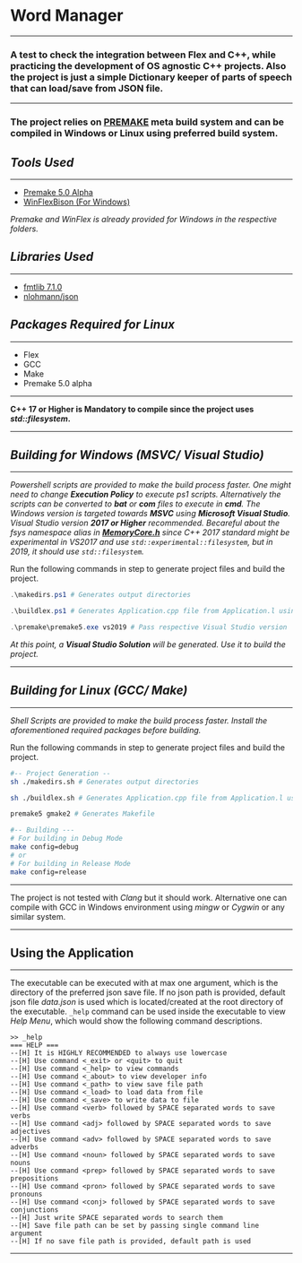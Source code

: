 <!-- Mohammad Ishrak Abedin, ID# 160041051, Compiler Design Lab, CSE 4802 -->
# Word Manager
---
### A test to check the integration between Flex and C++, while practicing the development of OS agnostic C++ projects. Also the project is just a simple Dictionary keeper of parts of speech that can load/save from JSON file.
---
### The project relies on **[PREMAKE](https://premake.github.io/)** meta build system and can be compiled in Windows or Linux using preferred build system.

## *Tools Used*
---
- [Premake 5.0 Alpha](https://premake.github.io/)
- [WinFlexBison (For Windows)](https://github.com/lexxmark/winflexbison)

*Premake and WinFlex is already provided for Windows in the respective folders.*

## *Libraries Used*
---
+ [fmtlib 7.1.0](https://github.com/fmtlib/fmt)
+ [nlohmann/json](https://github.com/nlohmann/json)

## *Packages Required for Linux*
---
+ Flex
+ GCC
+ Make
+ Premake 5.0 alpha

---
**C++ 17 or Higher is Mandatory to compile since the project uses *std::filesystem*.**

---
## *Building for Windows (MSVC/ Visual Studio)*
---
*Powershell scripts are provided to make the build process faster. One might need to change **Execution Policy** to execute ps1 scripts. Alternatively the scripts can be converted to **bat** or **com** files to execute in **cmd**. The Windows version is targeted towards **MSVC** using **Microsoft Visual Studio**. Visual Studio version **2017 or Higher** recommended. Becareful about the fsys namespace alias in **[MemoryCore.h](src/MemoryCore.h)** since C++ 2017 standard might be experimental in VS2017 and use ```std::experimental::filesystem```, but in 2019, it should use ```std::filesystem```.*

Run the following commands in step to generate project files and build the project.
```powershell
.\makedirs.ps1 # Generates output directories

.\buildlex.ps1 # Generates Application.cpp file from Application.l using win_flex\win_flex.exe

.\premake\premake5.exe vs2019 # Pass respective Visual Studio version
```
*At this point, a **Visual Studio Solution** will be generated. Use it to build the project.*

---
## *Building for Linux (GCC/ Make)*
---
*Shell Scripts are provided to make the build process faster. Install the aforementioned required packages before building.*

Run the following commands in step to generate project files and build the project.
```bash
#-- Project Generation --
sh ./makedirs.sh # Generates output directories

sh ./buildlex.sh # Generates Application.cpp file from Application.l using flex

premake5 gmake2 # Generates Makefile

#-- Building ---
# For building in Debug Mode
make config=debug
# or
# For building in Release Mode
make config=release
```
---
The project is not tested with *Clang* but it should work. Alternative one can compile with GCC in Windows environment using *mingw* or *Cygwin* or any similar system.

---
## Using the Application
---
The executable can be executed with at max one argument, which is the directory of the preferred json save file. If no json path is provided, default json file *data.json* is used which is located/created at the root directory of the executable. ```_help``` command can be used inside the executable to view *Help Menu*, which would show the following command descriptions.

```
>> _help
=== HELP ===
--[H] It is HIGHLY RECOMMENDED to always use lowercase
--[H] Use command <_exit> or <quit> to quit
--[H] Use command <_help> to view commands
--[H] Use command <_about> to view developer info
--[H] Use command <_path> to view save file path
--[H] Use command <_load> to load data from file
--[H] Use command <_save> to write data to file
--[H] Use command <verb> followed by SPACE separated words to save verbs
--[H] Use command <adj> followed by SPACE separated words to save adjectives
--[H] Use command <adv> followed by SPACE separated words to save adverbs
--[H] Use command <noun> followed by SPACE separated words to save nouns
--[H] Use command <prep> followed by SPACE separated words to save prepositions
--[H] Use command <pron> followed by SPACE separated words to save pronouns
--[H] Use command <conj> followed by SPACE separated words to save conjunctions
--[H] Just write SPACE separated words to search them
--[H] Save file path can be set by passing single command line argument
--[H] If no save file path is provided, default path is used
```
---